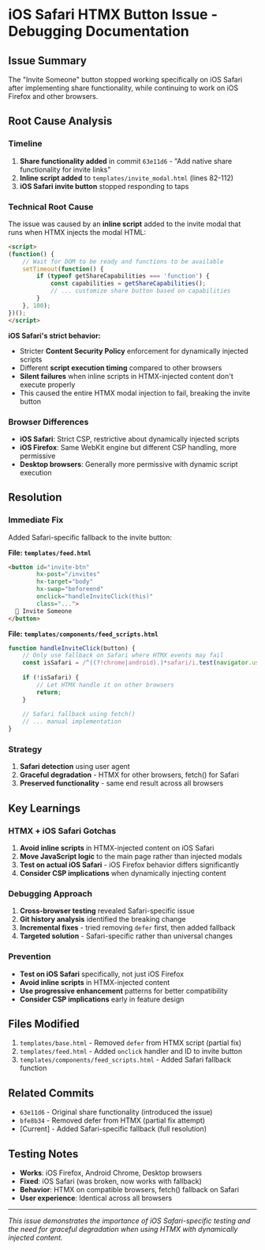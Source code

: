 # iOS Safari HTMX Button Issue - Debugging Documentation

## Issue Summary

The "Invite Someone" button stopped working specifically on iOS Safari after implementing share functionality, while continuing to work on iOS Firefox and other browsers.

## Root Cause Analysis

### Timeline
1. **Share functionality added** in commit `63e11d6` - "Add native share functionality for invite links"
2. **Inline script added** to `templates/invite_modal.html` (lines 82-112)
3. **iOS Safari invite button** stopped responding to taps

### Technical Root Cause

The issue was caused by an **inline script** added to the invite modal that runs when HTMX injects the modal HTML:

```html
<script>
(function() {
    // Wait for DOM to be ready and functions to be available
    setTimeout(function() {
        if (typeof getShareCapabilities === 'function') {
            const capabilities = getShareCapabilities();
            // ... customize share button based on capabilities
        }
    }, 100);
})();
</script>
```

**iOS Safari's strict behavior:**
- Stricter **Content Security Policy** enforcement for dynamically injected scripts
- Different **script execution timing** compared to other browsers
- **Silent failures** when inline scripts in HTMX-injected content don't execute properly
- This caused the entire HTMX modal injection to fail, breaking the invite button

### Browser Differences
- **iOS Safari**: Strict CSP, restrictive about dynamically injected scripts
- **iOS Firefox**: Same WebKit engine but different CSP handling, more permissive
- **Desktop browsers**: Generally more permissive with dynamic script execution

## Resolution

### Immediate Fix
Added Safari-specific fallback to the invite button:

**File: `templates/feed.html`**
```html
<button id="invite-btn"
        hx-post="/invites"
        hx-target="body"
        hx-swap="beforeend"
        onclick="handleInviteClick(this)"
        class="...">
  📧 Invite Someone
</button>
```

**File: `templates/components/feed_scripts.html`**
```javascript
function handleInviteClick(button) {
    // Only use fallback on Safari where HTMX events may fail
    const isSafari = /^((?!chrome|android).)*safari/i.test(navigator.userAgent);
    
    if (!isSafari) {
        // Let HTMX handle it on other browsers
        return;
    }
    
    // Safari fallback using fetch()
    // ... manual implementation
}
```

### Strategy
1. **Safari detection** using user agent
2. **Graceful degradation** - HTMX for other browsers, fetch() for Safari
3. **Preserved functionality** - same end result across all browsers

## Key Learnings

### HTMX + iOS Safari Gotchas
1. **Avoid inline scripts** in HTMX-injected content on iOS Safari
2. **Move JavaScript logic** to the main page rather than injected modals
3. **Test on actual iOS Safari** - iOS Firefox behavior differs significantly
4. **Consider CSP implications** when dynamically injecting content

### Debugging Approach
1. **Cross-browser testing** revealed Safari-specific issue
2. **Git history analysis** identified the breaking change
3. **Incremental fixes** - tried removing `defer` first, then added fallback
4. **Targeted solution** - Safari-specific rather than universal changes

### Prevention
- **Test on iOS Safari** specifically, not just iOS Firefox
- **Avoid inline scripts** in HTMX-injected content
- **Use progressive enhancement** patterns for better compatibility
- **Consider CSP implications** early in feature design

## Files Modified

1. `templates/base.html` - Removed `defer` from HTMX script (partial fix)
2. `templates/feed.html` - Added `onclick` handler and ID to invite button
3. `templates/components/feed_scripts.html` - Added Safari fallback function

## Related Commits

- `63e11d6` - Original share functionality (introduced the issue)
- `bfe8b34` - Removed defer from HTMX (partial fix attempt)
- [Current] - Added Safari-specific fallback (full resolution)

## Testing Notes

- **Works**: iOS Firefox, Android Chrome, Desktop browsers
- **Fixed**: iOS Safari (was broken, now works with fallback)
- **Behavior**: HTMX on compatible browsers, fetch() fallback on Safari
- **User experience**: Identical across all browsers

---

*This issue demonstrates the importance of iOS Safari-specific testing and the need for graceful degradation when using HTMX with dynamically injected content.*